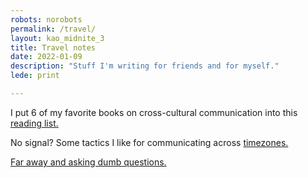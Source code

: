 ```yaml
---
robots: norobots
permalink: /travel/
layout: kao_midnite_3
title: Travel notes
date: 2022-01-09
description: "Stuff I'm writing for friends and for myself."
lede: print

---
```



I put 6 of my favorite books on cross-cultural communication into this [reading list.]

No signal? Some tactics I like for communicating across [timezones.]

[Far away and asking dumb questions.]



[reading list.]: https://www.zachmccabe.com/travel/reading-list

[timezones.]: https://www.zachmccabe.com/travel/timezones

[Far away and asking dumb questions.]: https://www.zachmccabe.com/travel/dumb-questions

